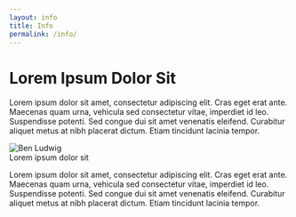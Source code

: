 ```yaml
---
layout: info
title: Info
permalink: /info/
---
```


<div class="info-left">
  <div class="info-left-copy-block">
    <h1>Lorem Ipsum Dolor Sit</h1>
    <p>Lorem ipsum dolor sit amet, consectetur adipiscing elit. Cras eget erat ante. Maecenas quam urna, vehicula sed consectetur vitae, imperdiet id leo. Suspendisse potenti. Sed congue dui sit amet venenatis eleifend. Curabitur aliquet metus at nibh placerat dictum. Etiam tincidunt lacinia tempor.</p>
    <img src="http://res.cloudinary.com/benludwig/image/upload/f_auto/v1500256901/benludwig_qtsuec.jpg" alt="Ben Ludwig">
  </div>
</div>


<div class="info-right">

<div class="info-list-block">

<div class="block-left">
    <div class="small">Lorem ipsum dolor sit</div>
</div>

<div class="block-right">
    <p>Lorem ipsum dolor sit amet, consectetur adipiscing elit. Cras eget erat ante. Maecenas quam urna, vehicula sed consectetur vitae, imperdiet id leo. Suspendisse potenti. Sed congue dui sit amet venenatis eleifend. Curabitur aliquet metus at nibh placerat dictum. Etiam tincidunt lacinia tempor.</p>
</div>

</div>

</div>
